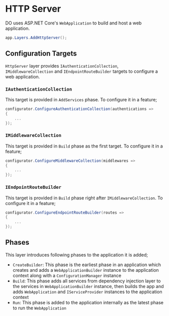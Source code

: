 # HTTP Server

DO uses ASP.NET Core's `WebApplication` to build and host a web application.

```csharp
app.Layers.AddHttpServer();
```

## Configuration Targets

`HttpServer` layer provides `IAuthenticationCollection`, 
`IMiddlewareCollection` and `IEndpointRouteBuilder` targets to configure a web 
application.

### `IAuthenticationCollection`

This target is provided in `AddServices` phase. To configure it in a feature;

```csharp
configurator.ConfigureAuthenticationCollection(authentications =>
{
    ...
});
```

### `IMiddlewareCollection`

This target is provided in `Build` phase as the first target. To configure it in
a feature;

```csharp
configurator.ConfigureMiddlewareCollection(middlewares =>
{
    ...
});
```

### `IEndpointRouteBuilder`

This target is provided in `Build` phase right after `IMiddlewareCollection`. To
configure it in a feature;

```csharp
configurator.ConfigureEndpointRouteBuilder(routes =>
{
    ...
});
```

## Phases

This layer introduces following phases to the application it is added;

- `CreateBuilder`: This phase is the earliest phase in an application which
  creates and adds a `WebApplicationBuilder` instance to the application context
  along with a `ConfigurationManager` instance
- `Build`: This phase adds all services from dependency injection layer to the
  services in `WebApplicationBuilder` instance, then builds the app and adds
  `WebApplication` and `IServiceProvider` instances to the application context
- `Run`: This phase is added to the application internally as the latest phase
  to run the `WebApplication`
